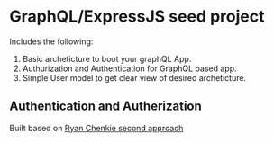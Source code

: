 # GraphQL/ExpressJS seed project

Includes the following:
1. Basic archeticture to boot your graphQL App.
2. Authurization and Authentication for GraphQL based app.
3. Simple User model to get clear view of desired archeticture.

## Authentication and Autherization
Built based on [Ryan Chenkie second approach](https://www.youtube.com/watch?v=4_Bcw7BULC8)

